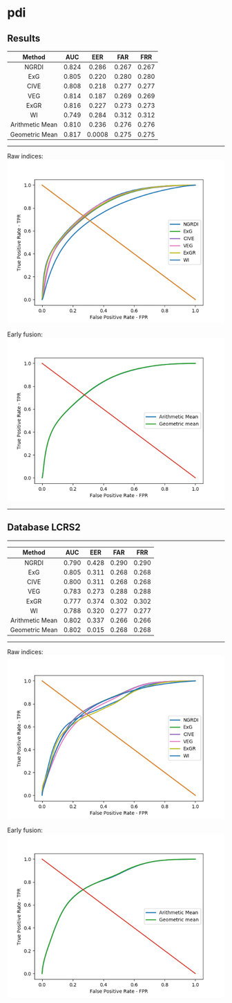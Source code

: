 # pdi

Results
-------------
|Method|AUC|EER|FAR|FRR
|:----------:|:-------------:|:------:|:------:|:------:|
| NGRDI|  0.824 | 0.286 | 0.267 | 0.267 |
| ExG |    0.805   |   0.220 | 0.280 | 0.280 |
| CIVE | 0.808 | 0.218 | 0.277 | 0.277 |
| VEG | 0.814 | 0.187 | 0.269 | 0.269 |
|ExGR | 0.816 | 0.227 | 0.273 | 0.273 |
| WI | 0.749 | 0.284 | 0.312 | 0.312 |
| Arithmetic Mean | 0.810 | 0.236 | 0.276 | 0.276 |
| Geometric Mean | 0.817 | 0.0008| 0.275 | 0.275 |

------------------

Raw indices: 
![alt text][raw]

Early fusion:
![alt text][early]

[raw]: results/Figure_1.png
[early]: results/Figure_early_fusion.png

-----------------
Database LCRS2
-------------------
-------------
|Method|AUC|EER|FAR|FRR
|:----------:|:-------------:|:------:|:------:|:------:|
| NGRDI|  0.790 | 0.428 | 0.290 | 0.290 |
| ExG |    0.805   |   0.311 | 0.268 | 0.268 |
| CIVE | 0.800 | 0.311 | 0.268 | 0.268 |
| VEG | 0.783 | 0.273 | 0.288 | 0.288 |
|ExGR | 0.777 | 0.374 | 0.302 | 0.302 |
| WI | 0.788 | 0.320 | 0.277 | 0.277 |
| Arithmetic Mean | 0.802 | 0.337 | 0.266 | 0.266 |
| Geometric Mean | 0.802 | 0.015| 0.268 | 0.268 |

------------------

Raw indices: 
![alt text][raw2]

Early fusion:
![alt text][early2]

[raw2]: results/Figure_1_lcrs2.png
[early2]: results/Figure_early_fusion_lcrs2.png